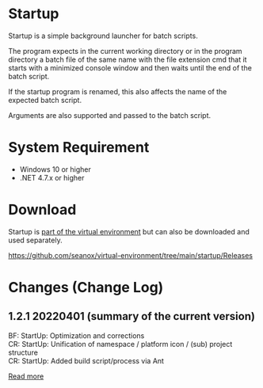 # Startup
Startup is a simple background launcher for batch scripts.

The program expects in the current working directory or in the program
directory a batch file of the same name with the file extension cmd that it
starts with a minimized console window and then waits until the end of the
batch script.

If the startup program is renamed, this also affects the name of the expected
batch script.

Arguments are also supported and passed to the batch script.


# System Requirement
- Windows 10 or higher
- .NET 4.7.x or higher


# Download
Startup is [part of the virtual environment](https://github.com/seanox/virtual-environment/tree/main/platform/Resources/platform/Program%20Portables/Extensions)
but can also be downloaded and used separately.

https://github.com/seanox/virtual-environment/tree/main/startup/Releases


# Changes (Change Log)
## 1.2.1 20220401 (summary of the current version)  
BF: StartUp: Optimization and corrections  
CR: StartUp: Unification of namespace / platform icon / (sub) project structure  
CR: StartUp: Added build script/process via Ant  

[Read more](https://raw.githubusercontent.com/seanox/virtual-environment-creator/master/startup/CHANGES)
